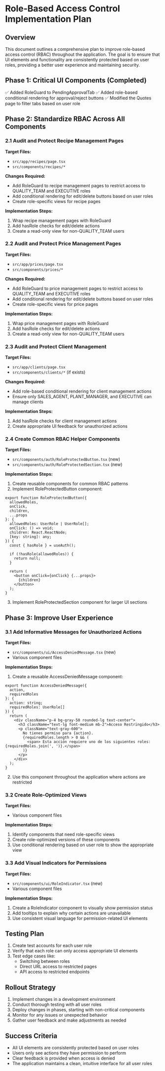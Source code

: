 # Role-Based Access Control Implementation Plan

## Overview

This document outlines a comprehensive plan to improve role-based access control (RBAC) throughout the application. The goal is to ensure that UI elements and functionality are consistently protected based on user roles, providing a better user experience and maintaining security.

## Phase 1: Critical UI Components (Completed)

✅ Added RoleGuard to PendingApprovalTab
✅ Added role-based conditional rendering for approval/reject buttons
✅ Modified the Quotes page to filter tabs based on user role

## Phase 2: Standardize RBAC Across All Components

### 2.1 Audit and Protect Recipe Management Pages

**Target Files:**
- `src/app/recipes/page.tsx`
- `src/components/recipes/*`

**Changes Required:**
- Add RoleGuard to recipe management pages to restrict access to QUALITY_TEAM and EXECUTIVE roles
- Add conditional rendering for edit/delete buttons based on user roles
- Create role-specific views for recipe pages

**Implementation Steps:**
1. Wrap recipe management pages with RoleGuard
2. Add hasRole checks for edit/delete actions
3. Create a read-only view for non-QUALITY_TEAM users

### 2.2 Audit and Protect Price Management Pages

**Target Files:**
- `src/app/prices/page.tsx`
- `src/components/prices/*`

**Changes Required:**
- Add RoleGuard to price management pages to restrict access to QUALITY_TEAM and EXECUTIVE roles
- Add conditional rendering for edit/delete buttons based on user roles
- Create role-specific views for price pages

**Implementation Steps:**
1. Wrap price management pages with RoleGuard
2. Add hasRole checks for edit/delete actions
3. Create a read-only view for non-QUALITY_TEAM users

### 2.3 Audit and Protect Client Management

**Target Files:**
- `src/app/clients/page.tsx`
- `src/components/clients/*` (if exists)

**Changes Required:**
- Add role-based conditional rendering for client management actions
- Ensure only SALES_AGENT, PLANT_MANAGER, and EXECUTIVE can manage clients

**Implementation Steps:**
1. Add hasRole checks for client management actions
2. Create appropriate UI feedback for unauthorized actions

### 2.4 Create Common RBAC Helper Components

**Target Files:**
- `src/components/auth/RoleProtectedButton.tsx` (new)
- `src/components/auth/RoleProtectedSection.tsx` (new)

**Implementation Steps:**
1. Create reusable components for common RBAC patterns
2. Implement RoleProtectedButton component:
```tsx
export function RoleProtectedButton({
  allowedRoles,
  onClick,
  children,
  ...props
}: {
  allowedRoles: UserRole | UserRole[];
  onClick: () => void;
  children: React.ReactNode;
  [key: string]: any;
}) {
  const { hasRole } = useAuth();
  
  if (!hasRole(allowedRoles)) {
    return null;
  }
  
  return (
    <button onClick={onClick} {...props}>
      {children}
    </button>
  );
}
```

3. Implement RoleProtectedSection component for larger UI sections

## Phase 3: Improve User Experience

### 3.1 Add Informative Messages for Unauthorized Actions

**Target Files:**
- `src/components/ui/AccessDeniedMessage.tsx` (new)
- Various component files

**Implementation Steps:**
1. Create a reusable AccessDeniedMessage component:
```tsx
export function AccessDeniedMessage({ 
  action, 
  requiredRoles 
}: { 
  action: string; 
  requiredRoles: UserRole[] 
}) {
  return (
    <div className="p-4 bg-gray-50 rounded-lg text-center">
      <h3 className="text-lg font-medium mb-2">Acceso Restringido</h3>
      <p className="text-gray-600">
        No tienes permiso para {action}.
        {requiredRoles.length > 0 && (
          <span> Esta acción requiere uno de los siguientes roles: {requiredRoles.join(', ')}.</span>
        )}
      </p>
    </div>
  );
}
```

2. Use this component throughout the application where actions are restricted

### 3.2 Create Role-Optimized Views

**Target Files:**
- Various component files

**Implementation Steps:**
1. Identify components that need role-specific views
2. Create role-optimized versions of these components
3. Use conditional rendering based on user role to show the appropriate view

### 3.3 Add Visual Indicators for Permissions

**Target Files:**
- `src/components/ui/RoleIndicator.tsx` (new)
- Various component files

**Implementation Steps:**
1. Create a RoleIndicator component to visually show permission status
2. Add tooltips to explain why certain actions are unavailable
3. Use consistent visual language for permission-related UI elements

## Testing Plan

1. Create test accounts for each user role
2. Verify that each role can only access appropriate UI elements
3. Test edge cases like:
   - Switching between roles
   - Direct URL access to restricted pages
   - API access to restricted endpoints

## Rollout Strategy

1. Implement changes in a development environment
2. Conduct thorough testing with all user roles
3. Deploy changes in phases, starting with non-critical components
4. Monitor for any issues or unexpected behavior
5. Gather user feedback and make adjustments as needed

## Success Criteria

- All UI elements are consistently protected based on user roles
- Users only see actions they have permission to perform
- Clear feedback is provided when access is denied
- The application maintains a clean, intuitive interface for all user roles 